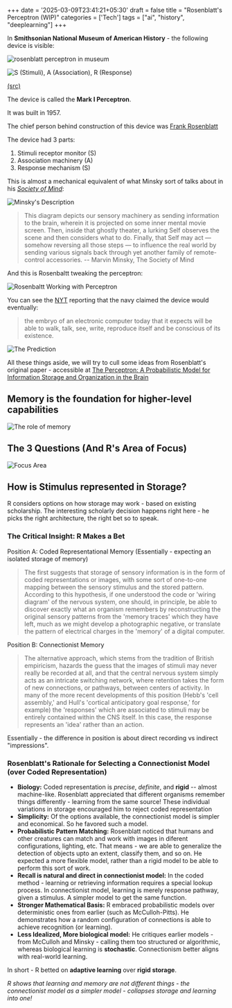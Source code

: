 +++
date = '2025-03-09T23:41:21+05:30'
draft = false
title = "Rosenblatt's Perceptron (WIP)"
categories = ['Tech']
tags = ["ai", "history", "deeplearning"]
+++


In **Smithsonian National Museum of American History** - the following device
is visible:

![rosenblatt perceptron in museum](1.jpg)

![S (Stimuli), A (Association), R (Response)](2.jpg)

[(src)](https://americanhistory.si.edu/collections/object/nmah_334414)

The device is called the **Mark I Perceptron**.

It was built in 1957.

The chief person behind construction of this device was [Frank Rosenblatt](https://en.wikipedia.org/wiki/Frank_Rosenblatt)


The device had 3 parts:

1. Stimuli receptor monitor (S)
2. Association machinery (A)
3. Response mechanism (S)

This is almost a mechanical equivalent of what Minsky sort of talks
about in his [*Society of Mind*](http://aurellem.org/society-of-mind/som-5.3.html):

![Minsky's Description](3.png)

> This diagram depicts our sensory machinery as sending information to the brain, wherein it is projected on some inner mental movie screen. Then, inside that ghostly theater, a lurking Self observes the scene and then considers what to do. Finally, that Self may act — somehow reversing all those steps — to influence the real world by sending various signals back through yet another family of remote-control accessories.
-- Marvin Minsky, The Society of Mind

And this is Rosenbaltt tweaking the perceptron:

![Rosenbaltt Working with Perceptron](4.jpg)

You can see the [NYT](https://www.nytimes.com/1958/07/08/archives/new-navy-device-learns-by-doing-psychologist-shows-embryo-of.html) reporting that the navy claimed the device
would eventually:

> the embryo of an electronic computer today that it expects will be able to walk, talk, see, write, reproduce itself and be conscious of its existence.

![The Prediction](6.png)


All these things aside, we will try to cull some ideas from Rosenblatt's original paper - accessible at [The Perceptron: A Probabilistic Model for Information Storage and Organization in the Brain](https://www.ling.upenn.edu/courses/cogs501/Rosenblatt1958.pdf)

## Memory is the foundation for higher-level capabilities

![The role of memory](memory.png)

## The 3 Questions (And R's Area of Focus)

![Focus Area](focus.png)

## How is Stimulus represented in Storage?

R considers options on how storage may work - based on existing scholarship. The interesting scholarly decision happens right here - he picks the right architecture, the right bet so to speak.


### The Critical Insight: R Makes a Bet

Position A: Coded Representational Memory (Essentially - expecting an isolated storage of memory)

> The first suggests that storage of sensory information is in the form of coded representations or images, with some sort of one-to-one mapping between the sensory stimulus and the stored pattern. According to this hypothesis, if one understood the code or 'wiring diagram' of the nervous system, one should, in principle, be able to discover exactly what an organism remembers by reconstructing the original sensory patterns from the 'memory traces' which they have left, much as we might develop a photographic negative, or translate the pattern of electrical charges in the 'memory' of a digital computer.

Position B: Connectionist Memory

> The alternative approach, which stems from the tradition of British empiricism, hazards the guess that the images of stimuli may never really be recorded at all, and that the central nervous system simply acts as an intricate switching network, where retention takes the form of new connections, or pathways, between centers of activity. In many of the more recent developments of this position (Hebb's 'cell assembly,' and Hull's 'cortical anticipatory goal response,' for example) the 'responses' which are associated to stimuli may be entirely contained within the CNS itself. In this case, the response represents an 'idea' rather than an action.

Essentially - the difference in position is about direct recording vs indirect "impressions". 

### Rosenblatt's Rationale for Selecting a Connectionist Model (over Coded Representation)

- **Biology:** Coded representation is *precise*, *definite*, and **rigid** -- almost machine-like. Rosenblatt appreciated that different organisms remember things differently - learning from the same source! These individual variations in storage encouraged him to reject coded representation
- **Simplicity:** Of the options available, the connectionist model is simpler and economical. So he favored such a model.
- **Probabilistic Pattern Matching:** Rosenblatt noticed that humans and other creatures can match and work with images in diferent configurations, lighting, etc. That means - we are able to generalize the detection of objects upto an extent, classify them, and so on. He expected a more flexible model, rather than a rigid model to be able to perform this sort of work.
- **Recall is natural and direct in connectionist model:** In the coded method - learning or retrieving information requires a special lookup process. In connectionist model, learning is merely response pathway, given a stimulus. A simpler model to get the same function.
- **Stronger Mathematical Basis:** R embraced probabilistic models over deterministic ones from earlier (such as McCulloh-Pitts). He demonstrates how a random configuration of connections is able to achieve recognition (or learning).
- **Less Idealized, More biological model:** He critiques earlier models - from McCulloh and Minsky - calling them too structured or algorithmic, whereas biological learning is **stochastic**. Connectionism better aligns with real-world learning.

In short - R betted on **adaptive learning** over **rigid storage**. 

*R shows that learning and memory are not different things - the connectionist model as a simpler model - collapses storage and learning into one!*